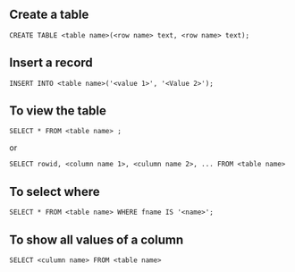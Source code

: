 ## Create a table
```
CREATE TABLE <table name>(<row name> text, <row name> text);
```
## Insert a record
```
INSERT INTO <table name>('<value 1>', '<Value 2>');
```
## To view the table
```
SELECT * FROM <table name> ;
```
or
```
SELECT rowid, <column name 1>, <culumn name 2>, ... FROM <table name>
```
## To select where
```
SELECT * FROM <table name> WHERE fname IS '<name>';
```
## To show all values of a column
```
SELECT <culumn name> FROM <table name>
```
